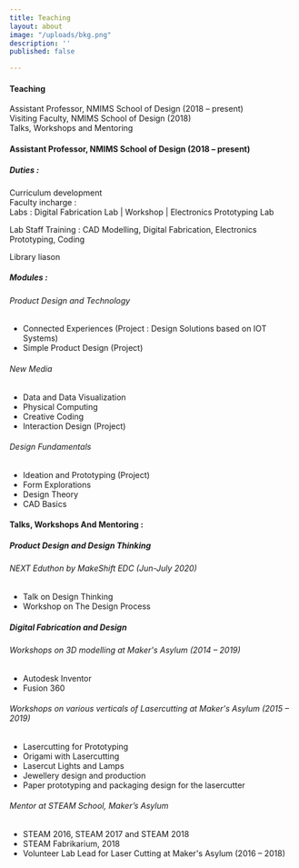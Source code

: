 ```yaml
---
title: Teaching
layout: about
image: "/uploads/bkg.png"
description: ''
published: false

---
```

#### Teaching

Assistant Professor, NMIMS School of Design (2018 – present)  
Visiting Faculty, NMIMS School of Design (2018)  
Talks, Workshops and Mentoring

#### Assistant Professor, NMIMS School of Design (2018 – present)

##### Duties :

Curriculum development  
Faculty incharge :  
Labs : Digital Fabrication Lab | Workshop | Electronics Prototyping Lab

Lab Staff Training : CAD Modelling, Digital Fabrication, Electronics Prototyping, Coding

Library liason

##### Modules :

###### Product Design and Technology

* Connected Experiences (Project : Design Solutions based on IOT Systems)
* Simple Product Design (Project)

###### New Media

* Data and Data Visualization
* Physical Computing
* Creative Coding
* Interaction Design (Project)

###### Design Fundamentals

* Ideation and Prototyping (Project)
* Form Explorations
* Design Theory
* CAD Basics

#### Talks, Workshops And Mentoring :

##### Product Design and Design Thinking

###### NEXT Eduthon by MakeShift EDC (Jun-July 2020)

* Talk on Design Thinking
* Workshop on The Design Process

##### Digital Fabrication and Design

###### Workshops on 3D modelling at Maker's Asylum (2014 – 2019)

* Autodesk Inventor
* Fusion 360

###### Workshops on various verticals of Lasercutting at Maker's Asylum (2015 – 2019)

* Lasercutting for Prototyping
* Origami with Lasercutting
* Lasercut Lights and Lamps
* Jewellery design and production
* Paper prototyping and packaging design for the lasercutter

###### Mentor at STEAM School, Maker’s Asylum

* STEAM 2016, STEAM 2017 and STEAM 2018
* STEAM Fabrikarium, 2018
* Volunteer Lab Lead for Laser Cutting at Maker's Asylum (2016 – 2018)